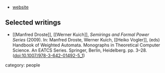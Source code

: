 
* [website](https://www.dmg.tuwien.ac.at/kuich/)

## Selected writings

* [[Manfred Droste]], [[Werner Kuich]], *Semirings and Formal Power Series* (2009). In: Manfred Droste, Werner Kuich, [[Heiko Vogler]], (eds) Handbook of Weighted Automata. Monographs in Theoretical Computer Science. An EATCS Series. Springer, Berlin, Heidelberg. pp. 3–28. ([doi:10.1007/978-3-642-01492-5_1](https://doi.org/10.1007%2F978-3-642-01492-5_1))

category: people